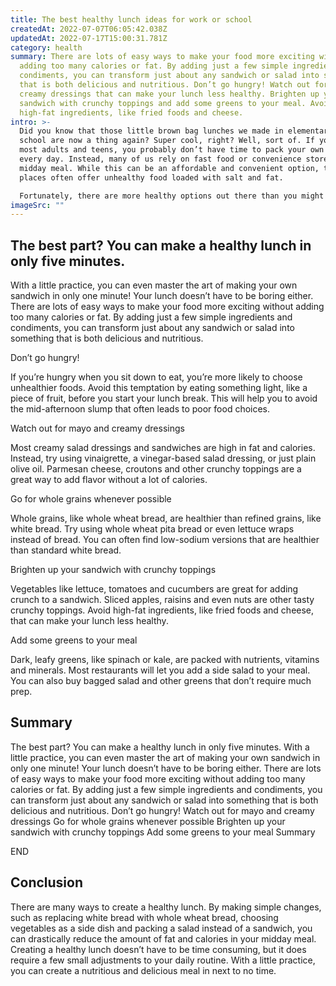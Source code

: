 ```yaml
---
title: The best healthy lunch ideas for work or school
createdAt: 2022-07-07T06:05:42.038Z
updatedAt: 2022-07-17T15:00:31.781Z
category: health
summary: There are lots of easy ways to make your food more exciting without
  adding too many calories or fat. By adding just a few simple ingredients and
  condiments, you can transform just about any sandwich or salad into something
  that is both delicious and nutritious. Don’t go hungry! Watch out for mayo and
  creamy dressings that can make your lunch less healthy. Brighten up your
  sandwich with crunchy toppings and add some greens to your meal. Avoid
  high-fat ingredients, like fried foods and cheese.
intro: >-
  Did you know that those little brown bag lunches we made in elementary
  school are now a thing again? Super cool, right? Well, sort of. If you’re like
  most adults and teens, you probably don’t have time to pack your own lunch
  every day. Instead, many of us rely on fast food or convenience stores for our
  midday meal. While this can be an affordable and convenient option, these
  places often offer unhealthy food loaded with salt and fat. 

  Fortunately, there are more healthy options out there than you might think. These days there are many drive-through restaurants that serve much healthier versions of the standard fast food menu items. Cafeterias in offices, schools, libraries and other public places also tend to offer healthy choices as well as salad bars and other stations where you can make your own healthy salads or sandwiches.
imageSrc: ""
---
```


## The best part? You can make a healthy lunch in only five minutes.

With a little practice, you can even master the art of making your own sandwich in only one minute! Your lunch doesn’t have to be boring either. There are lots of easy ways to make your food more exciting without adding too many calories or fat. By adding just a few simple ingredients and condiments, you can transform just about any sandwich or salad into something that is both delicious and nutritious.

Don’t go hungry!    

If you’re hungry when you sit down to eat, you’re more likely to choose unhealthier foods. Avoid this temptation by eating something light, like a piece of fruit, before you start your lunch break. This will help you to avoid the mid-afternoon slump that often leads to poor food choices.

Watch out for mayo and creamy dressings    

Most creamy salad dressings and sandwiches are high in fat and calories. Instead, try using vinaigrette, a vinegar-based salad dressing, or just plain olive oil. Parmesan cheese, croutons and other crunchy toppings are a great way to add flavor without a lot of calories.

Go for whole grains whenever possible    

Whole grains, like whole wheat bread, are healthier than refined grains, like white bread. Try using whole wheat pita bread or even lettuce wraps instead of bread. You can often find low-sodium versions that are healthier than standard white bread.

Brighten up your sandwich with crunchy toppings    

Vegetables like lettuce, tomatoes and cucumbers are great for adding crunch to a sandwich. Sliced apples, raisins and even nuts are other tasty crunchy toppings. Avoid high-fat ingredients, like fried foods and cheese, that can make your lunch less healthy.

Add some greens to your meal    

Dark, leafy greens, like spinach or kale, are packed with nutrients, vitamins and minerals. Most restaurants will let you add a side salad to your meal. You can also buy bagged salad and other greens that don’t require much prep.

## Summary

The best part? You can make a healthy lunch in only five minutes. With a little practice, you can even master the art of making your own sandwich in only one minute! Your lunch doesn’t have to be boring either. There are lots of easy ways to make your food more exciting without adding too many calories or fat. By adding just a few simple ingredients and condiments, you can transform just about any sandwich or salad into something that is both delicious and nutritious. Don’t go hungry! Watch out for mayo and creamy dressings Go for whole grains whenever possible Brighten up your sandwich with crunchy toppings Add some greens to your meal Summary

END

 ## Conclusion

There are many ways to create a healthy lunch. By making simple changes, such as replacing white bread with whole wheat bread, choosing vegetables as a side dish and packing a salad instead of a sandwich, you can drastically reduce the amount of fat and calories in your midday meal. Creating a healthy lunch doesn’t have to be time consuming, but it does require a few small adjustments to your daily routine. With a little practice, you can create a nutritious and delicious meal in next to no time.
